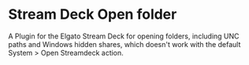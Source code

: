 
# Stream Deck Open folder

A Plugin for the Elgato Stream Deck for opening folders, including UNC paths and Windows hidden shares, which doesn't work with the default System > Open Streamdeck action.
